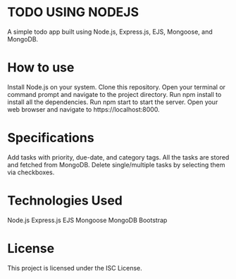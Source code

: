 # TODO USING NODEJS

A simple todo app built using Node.js, Express.js, EJS, Mongoose, and MongoDB.

# How to use

Install Node.js on your system.
Clone this repository.
Open your terminal or command prompt and navigate to the project directory.
Run npm install to install all the dependencies.
Run npm start to start the server.
Open your web browser and navigate to https://localhost:8000.

# Specifications

Add tasks with priority, due-date, and category tags.
All the tasks are stored and fetched from MongoDB.
Delete single/multiple tasks by selecting them via checkboxes.

# Technologies Used
Node.js
Express.js
EJS
Mongoose
MongoDB
Bootstrap

# License

This project is licensed under the ISC License.